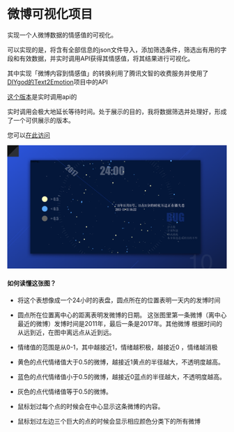 # 微博可视化项目

实现一个人微博数据的情感值的可视化。

可以实现的是，将含有全部信息的json文件导入，添加筛选条件，筛选出有用的字段和有效数据，并实时调用API获得其情感值，将其结果进行可视化。

其中实现「微博内容到情感值」的转换利用了腾讯文智的收费服务并使用了[DIYgod的Text2Emotion](https://github.com/DIYgod/Text2Emotion)项目中的API

[这个版本](https://github.com/AliceLeon/moody-data/tree/ee8d77466d91139530b2a2c53b71626996600ea3)是实时调用api的

实时调用会极大地延长等待时间。处于展示的目的，我将数据筛选并处理好，形成了一个可供展示的版本。

您可以[在此访问](https://aliceleon.github.io/moody-data/small.html)

![Moody.001](./Moody.001.png)

#### 如何读懂这张图？

- 将这个表想像成一个24小时的表盘，圆点所在的位置表明一天内的发博时间
- 圆点所在位置离中心的距离表明发微博的日期。
这张图里第一条微博（离中心最近的微博）发博时间是2011年，最后一条是2017年。其他微博
根据时间的从远到近，在图中离远点从近到远。

- 情绪值的范围是从0-1，其中越接近1，情绪越积极，越接近0 ，情绪越消极
- 黄色的点代情绪值大于0.5的微博，越接近1黄点的半径越大，不透明度越高。
- 蓝色的点代情绪值小于0.5的微博，越接近0蓝点的半径越大，不透明度越高。
- 灰色的点代情绪值等于0.5的微博。
- 鼠标划过每个点的时候会在中心显示这条微博的内容。
- 鼠标划过左边三个巨大的点的时候会显示相应颜色分类下的所有微博
